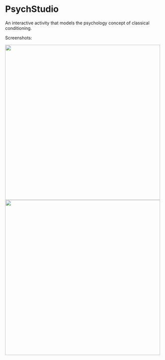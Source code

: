 # PsychStudio

An interactive activity that models the psychology concept of classical conditioning.

Screenshots:

<img src="https://i.imgur.com/I3vb19A.png" width=500>

<img src="https://i.imgur.com/v8o5wyR.png" width=500>
